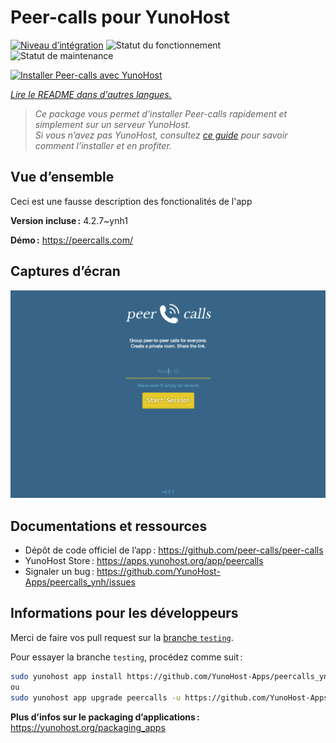 <!--
Nota bene : ce README est automatiquement généré par <https://github.com/YunoHost/apps/tree/master/tools/readme_generator>
Il NE doit PAS être modifié à la main.
-->

# Peer-calls pour YunoHost

[![Niveau d’intégration](https://dash.yunohost.org/integration/peercalls.svg)](https://ci-apps.yunohost.org/ci/apps/peercalls/) ![Statut du fonctionnement](https://ci-apps.yunohost.org/ci/badges/peercalls.status.svg) ![Statut de maintenance](https://ci-apps.yunohost.org/ci/badges/peercalls.maintain.svg)

[![Installer Peer-calls avec YunoHost](https://install-app.yunohost.org/install-with-yunohost.svg)](https://install-app.yunohost.org/?app=peercalls)

*[Lire le README dans d'autres langues.](./ALL_README.md)*

> *Ce package vous permet d’installer Peer-calls rapidement et simplement sur un serveur YunoHost.*  
> *Si vous n’avez pas YunoHost, consultez [ce guide](https://yunohost.org/install) pour savoir comment l’installer et en profiter.*

## Vue d’ensemble

Ceci est une fausse description des fonctionalités de l'app


**Version incluse :** 4.2.7~ynh1

**Démo :** <https://peercalls.com/>

## Captures d’écran

![Capture d’écran de Peer-calls](./doc/screenshots/screenshot.png)

## Documentations et ressources

- Dépôt de code officiel de l’app : <https://github.com/peer-calls/peer-calls>
- YunoHost Store : <https://apps.yunohost.org/app/peercalls>
- Signaler un bug : <https://github.com/YunoHost-Apps/peercalls_ynh/issues>

## Informations pour les développeurs

Merci de faire vos pull request sur la [branche `testing`](https://github.com/YunoHost-Apps/peercalls_ynh/tree/testing).

Pour essayer la branche `testing`, procédez comme suit :

```bash
sudo yunohost app install https://github.com/YunoHost-Apps/peercalls_ynh/tree/testing --debug
ou
sudo yunohost app upgrade peercalls -u https://github.com/YunoHost-Apps/peercalls_ynh/tree/testing --debug
```

**Plus d’infos sur le packaging d’applications :** <https://yunohost.org/packaging_apps>

